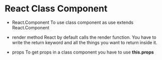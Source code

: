 # React Class Component

- React.Component
  To use class component as <tags/> use extends React.Component

- render method
  React by default calls the render function. You have to write the return keyword and all the things you want to return inside it.

- props
  To get props in a class component you have to use **this.props**

